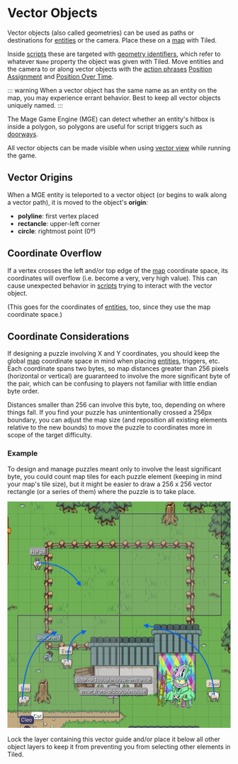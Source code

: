# Vector Objects

Vector objects (also called geometries) can be used as paths or destinations for [entities](entities) or the camera. Place these on a [map](maps) with Tiled.

Inside [scripts](scripts) these are targeted with [geometry identifiers](identifiers#geometry-identifier), which refer to whatever `Name` property the object was given with Tiled. Move entities and the camera to or along vector objects with the [action phrases](actions) [Position Assignment](actions#position-assignment) and [Position Over Time](actions#position-over-time).

::: warning
When a vector object has the same name as an entity on the map, you may experience errant behavior. Best to keep all vector objects uniquely named.
:::

The Mage Game Engine (MGE) can detect whether an entity's hitbox is inside a polygon, so polygons are useful for script triggers such as [doorways](doors).

All vector objects can be made visible when using [vector view](debug_tools#vector-view) while running the game.

## Vector Origins

When a MGE entity is teleported to a vector object (or begins to walk along a vector path), it is moved to the object's **origin**:

- **polyline**: first vertex placed
- **rectancle**: upper-left corner
- **circle**: rightmost point (0º)

## Coordinate Overflow

If a vertex crosses the left and/or top edge of the [map](maps) coordinate space, its coordinates will overflow (i.e. become a very, very high value). This can cause unexpected behavior in [scripts](scripts) trying to interact with the vector object.

(This goes for the coordinates of [entities](entities), too, since they use the map coordinate space.)

## Coordinate Considerations

If designing a puzzle involving X and Y coordinates, you should keep the global [map](maps) coordinate space in mind when placing [entities](entities), triggers, etc. Each coordinate spans two bytes, so map distances greater than 256 pixels (horizontal or vertical) are guaranteed to involve the more significant byte of the pair, which can be confusing to players not familiar with little endian byte order.

Distances smaller than 256 can involve this byte, too, depending on where things fall. If you find your puzzle has unintentionally crossed a 256px boundary, you can adjust the map size (and reposition all existing elements relative to the new bounds) to move the puzzle to coordinates more in scope of the target difficulty.

### Example

To design and manage puzzles meant only to involve the least significant byte, you could count map tiles for each puzzle element (keeping in mind your map's tile size), but it might be easier to draw a 256 x 256 vector rectangle (or a series of them) where the puzzle is to take place.

 ![sheep pen with 256px boxes](media/sheep-pen.png)

Lock the layer containing this vector guide and/or place it below all other object layers to keep it from preventing you from selecting other elements in Tiled.
